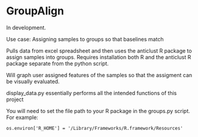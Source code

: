 # GroupAlign

In development.

Use case: Assigning samples to groups so that baselines match

Pulls data from excel spreadsheet and then uses the anticlust R package to assign samples into groups.  Requires installation both R and the anticlust R package separate from the python script.

Will graph user assigned features of the samples so that the assigment can be visually evaluated.

display_data.py essentially performs all the intended functions of this project

You will need to set the file path to your R package in the groups.py script.  For example:

```os.environ['R_HOME'] = '/Library/Frameworks/R.framework/Resources'```
